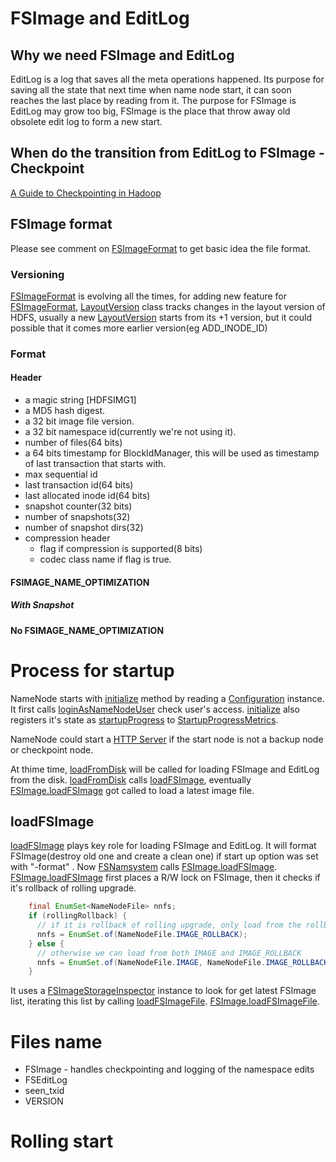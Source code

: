 # FSImage and EditLog

## Why we need FSImage and EditLog

EditLog is a log that saves all the meta operations happened. Its purpose for saving all the state that next time when name node start, it can soon reaches the last place by reading from it. The purpose for FSImage is EditLog may grow too big, FSImage is the place that throw away old obsolete edit log to form a new start.

## When do the transition from EditLog to FSImage - Checkpoint

[A Guide to Checkpointing in Hadoop](https://blog.cloudera.com/blog/2014/03/a-guide-to-checkpointing-in-hadoop/)

## FSImage format

Please see comment on [FSImageFormat](https://github.com/apache/hadoop/blob/trunk/hadoop-hdfs-project/hadoop-hdfs/src/main/java/org/apache/hadoop/hdfs/server/namenode/FSImageFormat.java) to get basic idea the file format.

### Versioning

[FSImageFormat](https://github.com/apache/hadoop/blob/trunk/hadoop-hdfs-project/hadoop-hdfs/src/main/java/org/apache/hadoop/hdfs/server/namenode/FSImageFormat.java) is evolving all the times, for adding new feature for [FSImageFormat](https://github.com/apache/hadoop/blob/trunk/hadoop-hdfs-project/hadoop-hdfs/src/main/java/org/apache/hadoop/hdfs/server/namenode/FSImageFormat.java), [LayoutVersion](https://github.com/apache/hadoop/blob/trunk/hadoop-hdfs-project/hadoop-hdfs/src/main/java/org/apache/hadoop/hdfs/protocol/LayoutVersion.java) class tracks changes in the layout version of HDFS, usually a new [LayoutVersion](https://github.com/apache/hadoop/blob/trunk/hadoop-hdfs-project/hadoop-hdfs/src/main/java/org/apache/hadoop/hdfs/protocol/LayoutVersion.java) starts from its +1 version, but it could possible that it comes more earlier version(eg ADD_INODE_ID)

### Format

#### Header
- a magic string [HDFSIMG1]
- a MD5 hash digest.
- a 32 bit image file version.
- a 32 bit namespace id(currently we're not using it).
- number of files(64 bits)
- a 64 bits timestamp for BlockIdManager, this will be used as timestamp of last transaction that starts with.
- max sequential id
- last transaction id(64 bits)
- last allocated inode id(64 bits)
- snapshot counter(32 bits)
- number of snapshots(32)
- number of snapshot dirs(32)
- compression header
    * flag if compression is supported(8 bits)
    * codec class name if flag is true.
    
#### FSIMAGE_NAME_OPTIMIZATION 
##### With Snapshot

#### No FSIMAGE_NAME_OPTIMIZATION

# Process for startup

NameNode starts with [initialize](https://github.com/apache/hadoop/blob/trunk/hadoop-hdfs-project/hadoop-hdfs/src/main/java/org/apache/hadoop/hdfs/server/namenode/NameNode.java#initialize) method by reading a [Configuration](https://github.com/apache/hadoop/blob/trunk/hadoop-common-project/hadoop-common/src/main/java/org/apache/hadoop/conf/Configuration.java) instance. It first calls [loginAsNameNodeUser](https://github.com/apache/hadoop/blob/trunk/hadoop-hdfs-project/hadoop-hdfs/src/main/java/org/apache/hadoop/hdfs/server/namenode/NameNode.java#loginAsNameNodeUser) check user's access. [initialize](https://github.com/apache/hadoop/blob/trunk/hadoop-hdfs-project/hadoop-hdfs/src/main/java/org/apache/hadoop/hdfs/server/namenode/NameNode.java#initialize) also registers it's state as [startupProgress](https://github.com/apache/hadoop/blob/trunk/hadoop-hdfs-project/hadoop-hdfs/src/main/java/org/apache/hadoop/hdfs/server/namenode/startupprogress/StartupProgress.java) to [StartupProgressMetrics](https://github.com/apache/hadoop/blob/trunk/hadoop-hdfs-project/hadoop-hdfs/src/main/java/org/apache/hadoop/hdfs/server/namenode/startupprogress/StartupProgressMetrics.java).

NameNode could start a [HTTP Server](https://github.com/apache/hadoop/blob/trunk/hadoop-hdfs-project/hadoop-hdfs/src/main/java/org/apache/hadoop/hdfs/server/namenode/NameNode.java#startHttpServer) if the start node is not a backup node or checkpoint node.

At thime time, [loadFromDisk](https://github.com/apache/hadoop/blob/trunk/hadoop-hdfs-project/hadoop-hdfs/src/main/java/org/apache/hadoop/hdfs/server/namenode/FSNamsystem.java#loadFromDisk) will be called for loading FSImage and EditLog from the disk. [loadFromDisk](https://github.com/apache/hadoop/blob/trunk/hadoop-hdfs-project/hadoop-hdfs/src/main/java/org/apache/hadoop/hdfs/server/namenode/FSNamsystem.java#loadFromDisk) calls [loadFSImage](https://github.com/apache/hadoop/blob/trunk/hadoop-hdfs-project/hadoop-hdfs/src/main/java/org/apache/hadoop/hdfs/server/namenode/FSNamsystem.java#loadFSImage), eventually [FSImage.loadFSImage](https://github.com/apache/hadoop/blob/trunk/hadoop-hdfs-project/hadoop-hdfs/src/main/java/org/apache/hadoop/hdfs/server/namenode/FSImage.java#loadFSImage) got called to load a latest image file.

## loadFSImage

[loadFSImage](https://github.com/apache/hadoop/blob/trunk/hadoop-hdfs-project/hadoop-hdfs/src/main/java/org/apache/hadoop/hdfs/server/namenode/FSNamsystem.java#loadFSImage) plays key role for loading FSImage and EditLog. It will format FSImage(destroy old one and create a clean one) if start up option was set with "-format" . Now [FSNamsystem](https://github.com/apache/hadoop/blob/trunk/hadoop-hdfs-project/hadoop-hdfs/src/main/java/org/apache/hadoop/hdfs/server/namenode/FSNamsystem.java) calls [FSImage.loadFSImage](https://github.com/apache/hadoop/blob/trunk/hadoop-hdfs-project/hadoop-hdfs/src/main/java/org/apache/hadoop/hdfs/server/namenode/FSImage.java#loadFSImage). [FSImage.loadFSImage](https://github.com/apache/hadoop/blob/trunk/hadoop-hdfs-project/hadoop-hdfs/src/main/java/org/apache/hadoop/hdfs/server/namenode/FSImage.java#loadFSImage) first places a R/W lock on FSImage, then it checks if it's rollback of rolling upgrade.

```java
    final EnumSet<NameNodeFile> nnfs;
    if (rollingRollback) {
      // if it is rollback of rolling upgrade, only load from the rollback image
      nnfs = EnumSet.of(NameNodeFile.IMAGE_ROLLBACK);
    } else {
      // otherwise we can load from both IMAGE and IMAGE_ROLLBACK
      nnfs = EnumSet.of(NameNodeFile.IMAGE, NameNodeFile.IMAGE_ROLLBACK);
    }
```  
 
It uses a [FSImageStorageInspector](https://github.com/apache/hadoop/blob/trunk/hadoop-hdfs-project/hadoop-hdfs/src/main/java/org/apache/hadoop/hdfs/server/namenode/FSImageStorageInspector.java) instance to look for get latest FSImage list, iterating this list by calling [loadFSImageFile](https://github.com/apache/hadoop/blob/trunk/hadoop-hdfs-project/hadoop-hdfs/src/main/java/org/apache/hadoop/hdfs/server/namenode/FSImage.java#loadFSImage). [FSImage.loadFSImageFile](https://github.com/apache/hadoop/blob/trunk/hadoop-hdfs-project/hadoop-hdfs/src/main/java/org/apache/hadoop/hdfs/server/namenode/FSImage.java#loadFSImageFile).


# Files name

- FSImage - handles checkpointing and logging of the namespace edits
- FSEditLog
- seen_txid
- VERSION

# Rolling start
